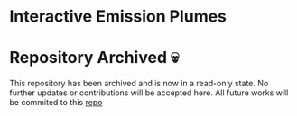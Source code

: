 # Interactive Emission Plumes

# Repository Archived 💀 
This repository has been archived and is now in a read-only state. 
No further updates or contributions will be accepted here.
All future works will be commited to this [repo](https://github.com/US-GHG-Center/custom-interfaces)


